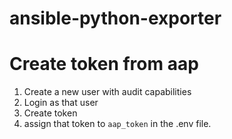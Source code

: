# ansible-python-exporter

# Create token from aap
1. Create a new user with audit capabilities
2. Login as that user
3. Create token
4. assign that token to ```aap_token``` in the .env file.
